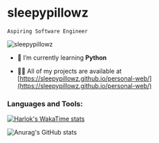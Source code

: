 # sleepypillowz
`Aspiring Software Engineer`

<p> <img src="https://komarev.com/ghpvc/?username=sleepypillowz&label=Profile%20views&color=0e75b6&style=flat" alt="sleepypillowz" /> </p>

- 🌱 I’m currently learning **Python**

- 👨‍💻 All of my projects are available at [https://sleepypillowz.github.io/personal-web/](https://sleepypillowz.github.io/personal-web/)

### Languages and Tools:
<p id="languages-tools-icons"></p>

<script>
  // Define the languages and tools with their respective icons
  const languagesAndTools = [
    { name: "HTML5", icon: "devicon-html5-original-wordmark.svg" },
    { name: "CSS3", icon: "devicon-css3-original-wordmark.svg" },
    { name: "Bootstrap", icon: "devicon-bootstrap-plain-wordmark.svg" },
    { name: "JavaScript", icon: "devicon-javascript-original.svg" },
    { name: "MySQL", icon: "devicon-mysql-original-wordmark.svg" },
    { name: "Java", icon: "devicon-java-original.svg" },
    { name: "Python", icon: "devicon-python-original.svg" },
    { name: "Figma", icon: "figma-icon.svg" },
  ];

  // Function to generate HTML for each language/tool icon
  function generateIcons() {
    const iconsContainer = document.getElementById("languages-tools-icons");

    languagesAndTools.forEach((item) => {
      const iconHtml = `<a href="#" target="_blank" rel="noreferrer">
                          <img src="https://raw.githubusercontent.com/devicons/devicon/master/icons/${item.name.toLowerCase()}/${item.icon}" alt="${item.name}" width="40"                              height="40"/>
                        </a>`;
      iconsContainer.innerHTML += iconHtml;
    });
  }

  // Call the function to generate icons
  generateIcons();
</script>

[![Harlok's WakaTime stats](https://github-readme-stats.vercel.app/api/wakatime?username=sleepypillowz)](https://github.com/anuraghazra/github-readme-stats)

![Anurag's GitHub stats](https://github-readme-stats.vercel.app/api?username=sleepypillowz&show_icons=true&theme=dracula)



